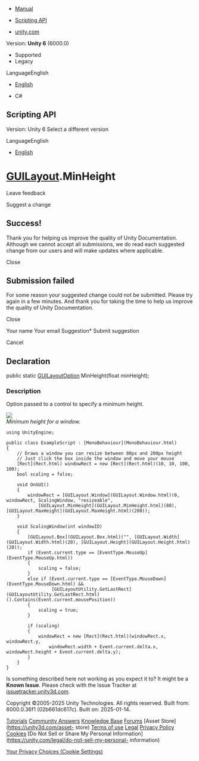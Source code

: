 [ ]()

  * [Manual](../Manual/index.html)
  * [Scripting API](../ScriptReference/index.html)

  * [unity.com](https://unity.com/)

Version: **Unity 6** (6000.0)

  * Supported
  * Legacy

LanguageEnglish

  * [English]()

  * C#

[ ](https://docs.unity3d.com)

## Scripting API

Version: Unity 6 Select a different version

LanguageEnglish

  * [English]()

#  [GUILayout](GUILayout.html).MinHeight

Leave feedback

Suggest a change

## Success!

Thank you for helping us improve the quality of Unity Documentation. Although
we cannot accept all submissions, we do read each suggested change from our
users and will make updates where applicable.

Close

## Submission failed

For some reason your suggested change could not be submitted. Please <a>try
again</a> in a few minutes. And thank you for taking the time to help us
improve the quality of Unity Documentation.

Close

Your name Your email Suggestion* Submit suggestion

Cancel

[ ]()

## Declaration

public static [GUILayoutOption](GUILayoutOption.html) MinHeight(float
minHeight);

### Description

Option passed to a control to specify a minimum height.

![](../StaticFiles/ScriptRefImages/GUILayoutMinHeight.png)  
_Minimum height for a window._

    
    
    using UnityEngine;  
      
    public class ExampleScript : [MonoBehaviour](MonoBehaviour.html)
    {
        // Draws a window you can resize between 80px and 200px height
        // Just click the box inside the window and move your mouse
        [Rect](Rect.html) windowRect = new [Rect](Rect.html)(10, 10, 100, 100);
        bool scaling = false;  
      
        void OnGUI()
        {
            windowRect = [GUILayout.Window](GUILayout.Window.html)(0, windowRect, ScalingWindow, "resizeable",
                [GUILayout.MinHeight](GUILayout.MinHeight.html)(80), [GUILayout.MaxHeight](GUILayout.MaxHeight.html)(200));
        }  
      
        void ScalingWindow(int windowID)
        {
            [GUILayout.Box](GUILayout.Box.html)("", [GUILayout.Width](GUILayout.Width.html)(20), [GUILayout.Height](GUILayout.Height.html)(20));
            if (Event.current.type == [EventType.MouseUp](EventType.MouseUp.html))
            {
                scaling = false;
            }
            else if (Event.current.type == [EventType.MouseDown](EventType.MouseDown.html) &&
                     [GUILayoutUtility.GetLastRect](GUILayoutUtility.GetLastRect.html)().Contains(Event.current.mousePosition))
            {
                scaling = true;
            }  
      
            if (scaling)
            {
                windowRect = new [Rect](Rect.html)(windowRect.x, windowRect.y,
                    windowRect.width + Event.current.delta.x, windowRect.height + Event.current.delta.y);
            }
        }
    }
    

Is something described here not working as you expect it to? It might be a
**Known Issue**. Please check with the Issue Tracker at
[issuetracker.unity3d.com](https://issuetracker.unity3d.com).

Copyright ©2005-2025 Unity Technologies. All rights reserved. Built from:
6000.0.36f1 (02b661dc617c). Built on: 2025-01-14.

[Tutorials](https://unity3d.com/learn) [Community
Answers](https://answers.unity3d.com) [Knowledge
Base](https://support.unity3d.com/hc/en-us)
[Forums](https://forum.unity3d.com) [Asset Store](https://unity3d.com/asset-
store) [Terms of use](https://docs.unity3d.com/Manual/TermsOfUse.html)
[Legal](https://unity.com/legal) [Privacy
Policy](https://unity.com/legal/privacy-policy)
[Cookies](https://unity.com/legal/cookie-policy) [Do Not Sell or Share My
Personal Information](https://unity.com/legal/do-not-sell-my-personal-
information)

[Your Privacy Choices (Cookie Settings)](javascript:void\(0\);)

